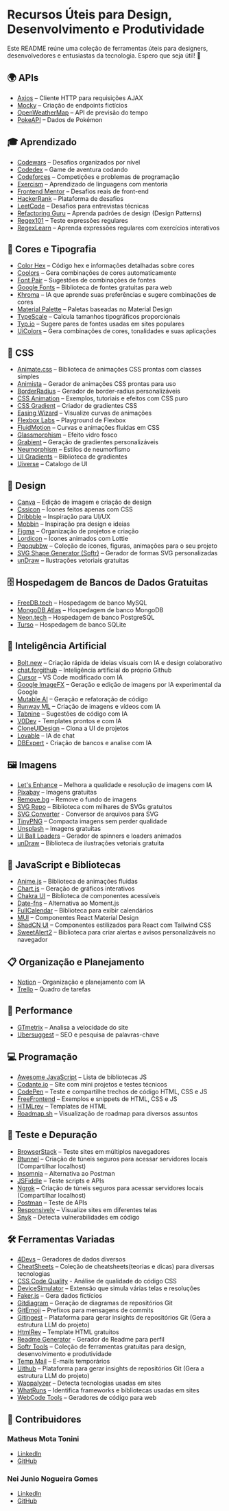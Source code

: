 # Recursos Úteis para Design, Desenvolvimento e Produtividade

Este README reúne uma coleção de ferramentas úteis para designers, desenvolvedores e entusiastas da tecnologia. Espero que seja útil! 🚀

## 🌍 APIs
- [Axios](https://axios-http.com) – Cliente HTTP para requisições AJAX
- [Mocky](https://mocky.io) – Criação de endpoints fictícios
- [OpenWeatherMap](https://openweathermap.org/api) – API de previsão do tempo
- [PokeAPI](https://pokeapi.co) – Dados de Pokémon

## 🎓 Aprendizado
- [Codewars](https://www.codewars.com) – Desafios organizados por nível
- [Codedex](https://www.codedex.io) – Game de aventura codando
- [Codeforces](https://codeforces.com) – Competições e problemas de programação
- [Exercism](https://exercism.org) – Aprendizado de linguagens com mentoria
- [Frontend Mentor](https://www.frontendmentor.io) – Desafios reais de front-end
- [HackerRank](https://www.hackerrank.com) – Plataforma de desafios
- [LeetCode](https://leetcode.com) – Desafios para entrevistas técnicas
- [Refactoring Guru](https://refactoring.guru) – Aprenda padrões de design (Design Patterns)
- [Regex101](https://regex101.com) – Teste expressões regulares
- [RegexLearn](https://regexlearn.com) – Aprenda expressões regulares com exercícios interativos


## 🎨 Cores e Tipografia
- [Color Hex](https://color-hex.com) – Código hex e informações detalhadas sobre cores
- [Coolors](https://coolors.co) – Gera combinações de cores automaticamente
- [Font Pair](https://fontpair.co) – Sugestões de combinações de fontes
- [Google Fonts](https://fonts.google.com) – Biblioteca de fontes gratuitas para web
- [Khroma](https://khroma.co) – IA que aprende suas preferências e sugere combinações de cores
- [Material Palette](https://materialpalette.com) – Paletas baseadas no Material Design
- [TypeScale](https://typescale.com) – Calcula tamanhos tipográficos proporcionais
- [Typ.io](https://typ.io) – Sugere pares de fontes usadas em sites populares
- [UiColors](https://uicolors.app/generate/) – Gera combinações de cores, tonalidades e suas aplicações


## 🎨 CSS
- [Animate.css](https://animate.style) – Biblioteca de animações CSS prontas com classes simples
- [Animista](https://animista.net) – Gerador de animações CSS prontas para uso
- [BorderRadius](https://9elements.github.io/fancy-border-radius/) – Gerador de border-radius personalizáveis
- [CSS Animation](https://cssanimation.io) – Exemplos, tutoriais e efeitos com CSS puro
- [CSS Gradient](https://cssgradient.io) – Criador de gradientes CSS
- [Easing Wizard](https://easings.net) – Visualize curvas de animações
- [Flexbox Labs](https://the-echoplex.net/flexyboxes/) – Playground de Flexbox
- [FluidMotion](https://fluidmotion.dev) – Curvas e animações fluidas em CSS
- [Glassmorphism](https://glassmorphism.com) – Efeito vidro fosco
- [Grabient](https://grabient.com) – Geração de gradientes personalizáveis
- [Neumorphism](https://neumorphism.io) – Estilos de neumorfismo
- [UI Gradients](https://uigradients.com) – Biblioteca de gradientes
- [Uiverse](https://uiverse.io) – Catalogo de UI


## 🎨 Design
- [Canva](https://www.canva.com) – Edição de imagem e criação de design
- [Cssicon](https://cssicon.space) – Ícones feitos apenas com CSS
- [Dribbble](https://dribbble.com) – Inspiração para UI/UX
- [Mobbin](https://mobbin.com) – Inspiração pra design e ideias
- [Figma](https://www.figma.com) – Organização de projetos e criação
- [Lordicon](https://lordicon.com) – Ícones animados com Lottie
- [Pqoqubbw](icons.pqoqubbw.dev) – Coleção de icones, figuras, animações para o seu projeto
- [SVG Shape Generator (Softr)](https://www.softr.io/tools/svg-shape-generator) – Gerador de formas SVG personalizadas
- [unDraw](https://undraw.co) – Ilustrações vetoriais gratuitas


## 🗄️ Hospedagem de Bancos de Dados Gratuitas
- [FreeDB.tech](https://freedb.tech) – Hospedagem de banco MySQL
- [MongoDB Atlas](https://www.mongodb.com/cloud/atlas) – Hospedagem de banco MongoDB
- [Neon.tech](https://neon.tech) – Hospedagem de banco PostgreSQL
- [Turso](https://turso.tech) – Hospedagem de banco SQLite


## 🤖 Inteligência Artificial
- [Bolt.new](https://bolt.new) – Criação rápida de ideias visuais com IA e design colaborativo
- [chat.forgithub](https://chat.forgithub.com) – Inteligência artificial do próprio Github
- [Cursor](https://cursor.sh) – VS Code modificado com IA
- [Google ImageFX](https://labs.google/fx/pt/tools/image-fx) – Geração e edição de imagens por IA experimental da Google
- [Mutable AI](https://mutable.ai) – Geração e refatoração de código
- [Runway ML](https://runwayml.com) – Criação de imagens e vídeos com IA
- [Tabnine](https://www.tabnine.com) – Sugestões de código com IA
- [V0Dev](https://v0.dev) - Templates prontos e com IA
- [CloneUIDesign](https://clone-ui.design) – Clona a UI de projetos
- [Lovable](https://lovable.dev) – IA de chat
- [DBExpert](https://dbexpert.usecurling.com) - Criação de bancos e analise com IA


## 🖼️ Imagens
- [Let's Enhance](https://letsenhance.io) – Melhora a qualidade e resolução de imagens com IA
- [Pixabay](https://pixabay.com) – Imagens gratuitas
- [Remove.bg](https://remove.bg) – Remove o fundo de imagens
- [SVG Repo](https://svgrepo.com) – Biblioteca com milhares de SVGs gratuitos
- [SVG Converter](https://svg-converter.com) - Conversor de arquivos para SVG
- [TinyPNG](https://tinypng.com) – Compacta imagens sem perder qualidade
- [Unsplash](https://unsplash.com) – Imagens gratuitas
- [UI Ball Loaders](https://uiball.com/ldrs/) – Gerador de spinners e loaders animados
- [unDraw](https://undraw.co) – Biblioteca de ilustrações vetoriais gratuita


## 📜 JavaScript e Bibliotecas
- [Anime.js](https://animejs.com) – Biblioteca de animações fluidas
- [Chart.js](https://chartjs.org) – Geração de gráficos interativos
- [Chakra UI](https://chakra-ui.com) – Biblioteca de componentes acessíveis
- [Date-fns](https://date-fns.org) – Alternativa ao Moment.js
- [FullCalendar](https://fullcalendar.io) – Biblioteca para exibir calendários
- [MUI](https://mui.com) – Componentes React Material Design
- [ShadCN UI](https://ui.shadcn.com) – Componentes estilizados para React com Tailwind CSS
- [SweetAlert2](https://sweetalert2.github.io/#) – Biblioteca para criar alertas e avisos personalizáveis no navegador


## 📋 Organização e Planejamento
- [Notion](https://www.notion.so) – Organização e planejamento com IA
- [Trello](https://trello.com) – Quadro de tarefas


## 🚀 Performance
- [GTmetrix](https://gtmetrix.com) – Analisa a velocidade do site
- [Ubersuggest](https://ubersuggest.com) – SEO e pesquisa de palavras-chave


## 💻 Programação
- [Awesome JavaScript](https://github.com/sorrycc/awesome-javascript) – Lista de bibliotecas JS
- [Codante.io](https://codante.io) – Site com mini projetos e testes técnicos
- [CodePen](https://codepen.io) – Teste e compartilhe trechos de código HTML, CSS e JS
- [FreeFrontend](https://freefrontend.com) – Exemplos e snippets de HTML, CSS e JS
- [HTMLrev](https://htmlrev.com) – Templates de HTML
- [Roadmap.sh](https://roadmap.sh) – Visualização de roadmap para diversos assuntos


## 🔎 Teste e Depuração
- [BrowserStack](https://www.browserstack.com) – Teste sites em múltiplos navegadores
- [Btunnel](https://btunnel.in) – Criação de túneis seguros para acessar servidores locais (Compartilhar localhost)
- [Insomnia](https://insomnia.rest) – Alternativa ao Postman
- [JSFiddle](https://jsfiddle.net) – Teste scripts e APIs
- [Ngrok](https://ngrok.com) – Criação de túneis seguros para acessar servidores locais (Compartilhar localhost)
- [Postman](https://www.postman.com) – Teste de APIs
- [Responsively](https://responsively.app) – Visualize sites em diferentes telas
- [Snyk](https://snyk.io) – Detecta vulnerabilidades em código


## 🛠️ Ferramentas Variadas
- [4Devs](https://www.4devs.com.br) – Geradores de dados diversos
- [CheatSheets](https://cheatsheets.zip) – Coleção de cheatsheets(teorias e dicas) para diversas tecnologias
- [CSS Code Quality](https://www.projectwallace.com/css-code-quality) - Análise de qualidade do código CSS
- [DeviceSimulator](https://device-simulator.vercel.app) – Extensão que simula várias telas e resoluções
- [Faker.js](https://fakerjs.dev) – Gera dados fictícios
- [Gitdiagram](https://gitdiagram.com) – Geração de diagramas de repositórios Git
- [GitEmoji](https://gitmoji.dev) – Prefixos para mensagens de commits
- [Gitingest](https://gitingest.com) – Plataforma para gerar insights de repositórios Git (Gera a estrutura LLM do projeto)
- [HtmlRev](https://htmlrev.com) – Template HTML gratuitos
- [Readme Generator](https://profile-readme-generator.com) - Gerador de Readme para perfil
- [Softr Tools](https://www.softr.io/tools) – Coleção de ferramentas gratuitas para design, desenvolvimento e produtividade
- [Temp Mail](https://temp-mail.org) – E-mails temporários
- [Uithub](https://uithub.com)  – Plataforma para gerar insights de repositórios Git (Gera a estrutura LLM do projeto)
- [Wappalyzer](https://www.wappalyzer.com) – Detecta tecnologias usadas em sites
- [WhatRuns](https://www.whatruns.com) – Identifica frameworks e bibliotecas usadas em sites
- [WebCode Tools](https://webcode.tools) – Geradores de código para web


## 👥 Contribuidores

### Matheus Mota Tonini
- [LinkedIn](https://www.linkedin.com/in/matheusmotatonini/)
- [GitHub](https://github.com/motaxyz)

### Nei Junio Nogueira Gomes
- [LinkedIn](https://www.linkedin.com/in/nei-junio-nogueira-gomes/)
- [GitHub](https://github.com/NeiJunio)



